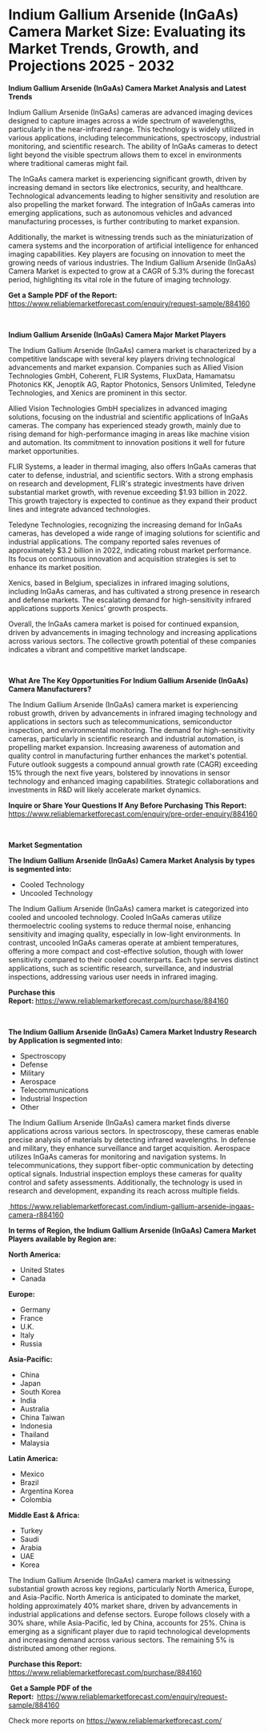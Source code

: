 <p><h1>Indium Gallium Arsenide (InGaAs) Camera Market Size: Evaluating its Market Trends, Growth, and Projections 2025 - 2032</h1></p><p><strong>Indium Gallium Arsenide (InGaAs) Camera Market Analysis and Latest Trends</strong></p>
<p><p>Indium Gallium Arsenide (InGaAs) cameras are advanced imaging devices designed to capture images across a wide spectrum of wavelengths, particularly in the near-infrared range. This technology is widely utilized in various applications, including telecommunications, spectroscopy, industrial monitoring, and scientific research. The ability of InGaAs cameras to detect light beyond the visible spectrum allows them to excel in environments where traditional cameras might fail.</p><p>The InGaAs camera market is experiencing significant growth, driven by increasing demand in sectors like electronics, security, and healthcare. Technological advancements leading to higher sensitivity and resolution are also propelling the market forward. The integration of InGaAs cameras into emerging applications, such as autonomous vehicles and advanced manufacturing processes, is further contributing to market expansion.</p><p>Additionally, the market is witnessing trends such as the miniaturization of camera systems and the incorporation of artificial intelligence for enhanced imaging capabilities. Key players are focusing on innovation to meet the growing needs of various industries. The Indium Gallium Arsenide (InGaAs) Camera Market is expected to grow at a CAGR of 5.3% during the forecast period, highlighting its vital role in the future of imaging technology.</p></p>
<p><strong>Get a Sample PDF of the Report:&nbsp;</strong> <a href="https://www.reliablemarketforecast.com/enquiry/request-sample/884160?utm_campaign=2015&utm_medium=2&utm_source=Github&utm_content=ia&utm_term=12022025&utm_id=indium-gallium-arsenide-ingaas-camera">https://www.reliablemarketforecast.com/enquiry/request-sample/884160</a></p>
<p>&nbsp;</p>
<p><strong>Indium Gallium Arsenide (InGaAs) Camera Major Market Players</strong></p>
<p><p>The Indium Gallium Arsenide (InGaAs) camera market is characterized by a competitive landscape with several key players driving technological advancements and market expansion. Companies such as Allied Vision Technologies GmbH, Coherent, FLIR Systems, FluxData, Hamamatsu Photonics KK, Jenoptik AG, Raptor Photonics, Sensors Unlimited, Teledyne Technologies, and Xenics are prominent in this sector.</p><p>Allied Vision Technologies GmbH specializes in advanced imaging solutions, focusing on the industrial and scientific applications of InGaAs cameras. The company has experienced steady growth, mainly due to rising demand for high-performance imaging in areas like machine vision and automation. Its commitment to innovation positions it well for future market opportunities.</p><p>FLIR Systems, a leader in thermal imaging, also offers InGaAs cameras that cater to defense, industrial, and scientific sectors. With a strong emphasis on research and development, FLIR's strategic investments have driven substantial market growth, with revenue exceeding $1.93 billion in 2022. This growth trajectory is expected to continue as they expand their product lines and integrate advanced technologies.</p><p>Teledyne Technologies, recognizing the increasing demand for InGaAs cameras, has developed a wide range of imaging solutions for scientific and industrial applications. The company reported sales revenues of approximately $3.2 billion in 2022, indicating robust market performance. Its focus on continuous innovation and acquisition strategies is set to enhance its market position.</p><p>Xenics, based in Belgium, specializes in infrared imaging solutions, including InGaAs cameras, and has cultivated a strong presence in research and defense markets. The escalating demand for high-sensitivity infrared applications supports Xenics' growth prospects.</p><p>Overall, the InGaAs camera market is poised for continued expansion, driven by advancements in imaging technology and increasing applications across various sectors. The collective growth potential of these companies indicates a vibrant and competitive market landscape.</p></p>
<p>&nbsp;</p>
<p><strong>What Are The Key Opportunities For Indium Gallium Arsenide (InGaAs) Camera Manufacturers?</strong></p>
<p><p>The Indium Gallium Arsenide (InGaAs) camera market is experiencing robust growth, driven by advancements in infrared imaging technology and applications in sectors such as telecommunications, semiconductor inspection, and environmental monitoring. The demand for high-sensitivity cameras, particularly in scientific research and industrial automation, is propelling market expansion. Increasing awareness of automation and quality control in manufacturing further enhances the market's potential. Future outlook suggests a compound annual growth rate (CAGR) exceeding 15% through the next five years, bolstered by innovations in sensor technology and enhanced imaging capabilities. Strategic collaborations and investments in R&D will likely accelerate market dynamics.</p></p>
<p><strong>Inquire or Share Your Questions If Any Before Purchasing This Report:</strong> <a href="https://www.reliablemarketforecast.com/enquiry/pre-order-enquiry/884160?utm_campaign=2015&utm_medium=2&utm_source=Github&utm_content=ia&utm_term=12022025&utm_id=indium-gallium-arsenide-ingaas-camera">https://www.reliablemarketforecast.com/enquiry/pre-order-enquiry/884160</a></p>
<p>&nbsp;</p>
<p><strong>Market Segmentation</strong></p>
<p><strong>The Indium Gallium Arsenide (InGaAs) Camera Market Analysis by types is segmented into:</strong></p>
<p><ul><li>Cooled Technology</li><li>Uncooled Technology</li></ul></p>
<p><p>The Indium Gallium Arsenide (InGaAs) camera market is categorized into cooled and uncooled technology. Cooled InGaAs cameras utilize thermoelectric cooling systems to reduce thermal noise, enhancing sensitivity and imaging quality, especially in low-light environments. In contrast, uncooled InGaAs cameras operate at ambient temperatures, offering a more compact and cost-effective solution, though with lower sensitivity compared to their cooled counterparts. Each type serves distinct applications, such as scientific research, surveillance, and industrial inspections, addressing various user needs in infrared imaging.</p></p>
<p><strong>Purchase this Report:&nbsp;</strong><a href="https://www.reliablemarketforecast.com/purchase/884160?utm_campaign=2015&utm_medium=2&utm_source=Github&utm_content=ia&utm_term=12022025&utm_id=indium-gallium-arsenide-ingaas-camera">https://www.reliablemarketforecast.com/purchase/884160</a></p>
<p>&nbsp;</p>
<p><strong>The Indium Gallium Arsenide (InGaAs) Camera Market Industry Research by Application is segmented into:</strong></p>
<p><ul><li>Spectroscopy</li><li>Defense</li><li>Military</li><li>Aerospace</li><li>Telecommunications</li><li>Industrial Inspection</li><li>Other</li></ul></p>
<p><p>The Indium Gallium Arsenide (InGaAs) camera market finds diverse applications across various sectors. In spectroscopy, these cameras enable precise analysis of materials by detecting infrared wavelengths. In defense and military, they enhance surveillance and target acquisition. Aerospace utilizes InGaAs cameras for monitoring and navigation systems. In telecommunications, they support fiber-optic communication by detecting optical signals. Industrial inspection employs these cameras for quality control and safety assessments. Additionally, the technology is used in research and development, expanding its reach across multiple fields.</p></p>
<p><a href="https://www.reliablemarketforecast.com/indium-gallium-arsenide-ingaas-camera-r884160?utm_campaign=2015&utm_medium=2&utm_source=Github&utm_content=ia&utm_term=12022025&utm_id=indium-gallium-arsenide-ingaas-camera">&nbsp;https://www.reliablemarketforecast.com/indium-gallium-arsenide-ingaas-camera-r884160</a></p>
<p><strong>In terms of Region, the Indium Gallium Arsenide (InGaAs) Camera Market Players available by Region are:</strong></p>
<p>
    <p> <strong> North America: </strong>
        <ul>
            <li>United States</li>
            <li>Canada</li>
        </ul>
        </p> 
    <p> <strong> Europe: </strong>
        <ul>
            <li>Germany</li>
            <li>France</li>
            <li>U.K.</li>
            <li>Italy</li>
            <li>Russia</li>
        </ul>
        </p> 
    <p> <strong> Asia-Pacific: </strong>
        <ul>
            <li>China</li>
            <li>Japan</li>
            <li>South Korea</li>
            <li>India</li>
            <li>Australia</li>
            <li>China Taiwan</li>
            <li>Indonesia</li>
            <li>Thailand</li>
            <li>Malaysia</li>
        </ul>
        </p> 
    <p> <strong> Latin America: </strong>
        <ul>
            <li>Mexico</li>
            <li>Brazil</li>
            <li>Argentina Korea</li>
            <li>Colombia</li>
        </ul>
        </p> 
    <p> <strong> Middle East & Africa: </strong>
        <ul>
            <li>Turkey</li>
            <li>Saudi</li>
            <li>Arabia</li>
            <li>UAE</li>
            <li>Korea</li>
        </ul>
    </p>
    </p>
<p><p>The Indium Gallium Arsenide (InGaAs) camera market is witnessing substantial growth across key regions, particularly North America, Europe, and Asia-Pacific. North America is anticipated to dominate the market, holding approximately 40% market share, driven by advancements in industrial applications and defense sectors. Europe follows closely with a 30% share, while Asia-Pacific, led by China, accounts for 25%. China is emerging as a significant player due to rapid technological developments and increasing demand across various sectors. The remaining 5% is distributed among other regions.</p></p>
<p><strong>Purchase this Report: </strong><a href="https://www.reliablemarketforecast.com/purchase/884160?utm_campaign=2015&utm_medium=2&utm_source=Github&utm_content=ia&utm_term=12022025&utm_id=indium-gallium-arsenide-ingaas-camera">https://www.reliablemarketforecast.com/purchase/884160</a></p>
<p>&nbsp;<strong>Get a Sample PDF of the Report:&nbsp;&nbsp;</strong><a href="https://www.reliablemarketforecast.com/enquiry/request-sample/884160?utm_campaign=2015&utm_medium=2&utm_source=Github&utm_content=ia&utm_term=12022025&utm_id=indium-gallium-arsenide-ingaas-camera">https://www.reliablemarketforecast.com/enquiry/request-sample/884160</a></p>
<p><strong></strong></p>
<p>Check more reports on <a href="https://www.reliablemarketforecast.com/?utm_campaign=2015&utm_medium=2&utm_source=Github&utm_content=ia&utm_term=12022025&utm_id=indium-gallium-arsenide-ingaas-camera">https://www.reliablemarketforecast.com/</a></p>